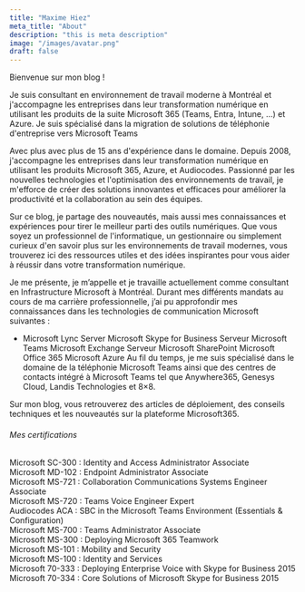 ```yaml
---
title: "Maxime Hiez"
meta_title: "About"
description: "this is meta description"
image: "/images/avatar.png"
draft: false
---
```


Bienvenue sur mon blog !

Je suis consultant en environnement de travail moderne à Montréal et j'accompagne les entreprises dans leur transformation numérique en utilisant les produits de la suite Microsoft 365 (Teams, Entra, Intune, ...) et Azure. Je suis spécialisé dans la migration de solutions de téléphonie d'entreprise vers Microsoft Teams

  Avec plus  avec plus de 15 ans d'expérience dans le domaine. Depuis 2008, j'accompagne les entreprises dans leur transformation numérique en utilisant les produits Microsoft 365, Azure, et Audiocodes. Passionné par les nouvelles technologies et l'optimisation des environnements de travail, je m'efforce de créer des solutions innovantes et efficaces pour améliorer la productivité et la collaboration au sein des équipes.

Sur ce blog, je partage des nouveautés, mais aussi mes connaissances et expériences pour tirer le meilleur parti des outils numériques. Que vous soyez un professionnel de l'informatique, un gestionnaire ou simplement curieux d'en savoir plus sur les environnements de travail modernes, vous trouverez ici des ressources utiles et des idées inspirantes pour vous aider à réussir dans votre transformation numérique.





Je me présente, je m’appelle  et je travaille actuellement comme consultant en Infrastructure Microsoft à Montréal. Durant mes différents mandats au cours de ma carrière professionnelle, j’ai pu approfondir mes connaissances dans les technologies de communication Microsoft suivantes :

- Microsoft Lync Server
Microsoft Skype for Business Serveur
Microsoft Teams
Microsoft Exchange Serveur
Microsoft SharePoint
Microsoft Office 365
Microsoft Azure
Au fil du temps, je me suis spécialisé dans le domaine de la téléphonie Microsoft Teams ainsi que des centres de contacts intégré à Microsoft Teams tel que Anywhere365, Genesys Cloud, Landis Technologies et 8×8.

Sur mon blog, vous retrouverez des articles de déploiement, des conseils techniques et les nouveautés sur la plateforme Microsoft365.


###### Mes certifications

Microsoft SC-300 : Identity and Access Administrator Associate<br>
Microsoft MD-102 : Endpoint Administrator Associate<br>
Microsoft MS-721 : Collaboration Communications Systems Engineer Associate<br>
Microsoft MS-720 : Teams Voice Engineer Expert<br>
Audiocodes ACA : SBC in the Microsoft Teams Environment (Essentials & Configuration)<br>
Microsoft MS-700 : Teams Administrator Associate<br>
Microsoft MS-300 : Deploying Microsoft 365 Teamwork<br>
Microsoft MS-101 : Mobility and Security<br>
Microsoft MS-100 : Identity and Services<br>
Microsoft 70-333 : Deploying Enterprise Voice with Skype for Business 2015<br>
Microsoft 70-334 : Core Solutions of Microsoft Skype for Business 2015<br>